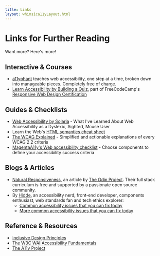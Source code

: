 ```yaml
---
title: Links
layout: whimsica11yLayout.html
---
```


# Links for Further Reading

Want more? Here's more!

## Interactive & Courses
- [a11yphant](https://a11yphant.com/) teaches web accessibility, one step at a time, broken down into manageable pieces. Completely free of charge.
- [Learn Accessibility by Building a Quiz](https://www.freecodecamp.org/learn/2022/responsive-web-design/learn-accessibility-by-building-a-quiz/step-1), part of FreeCodeCamp's [Responsive Web Design Certification](https://www.freecodecamp.org/learn/2022/responsive-web-design/)

## Guides & Checklists
- [Web Accessibility by Solaria](https://solaria.neocities.org/accessibility) - What I've Learned About Web Accessibility as a Dyslexic, Sighted, Mouse User
- Learn the Web's [HTML semantics cheat sheet](https://learntheweb.courses/topics/html-semantics-cheat-sheet/)
- [The WCAG Explained](https://www.getstark.co/wcag-explained/) - Simplified and actionable explanations of every WCAG 2.2 criteria
- [MagentaA11y's Web accessibility checklist](https://www.magentaa11y.com/web/) - Choose components to define your accessibility success criteria

## Blogs & Articles
- [Natural Responsiveness](https://www.theodinproject.com/lessons/node-path-advanced-html-and-css-natural-responsiveness), an article by [The Odin Project](https://www.theodinproject.com/). Their full stack curriculum is free and supported by a passionate open source community.
- By [Hidde](https://hidde.blog/), an accessibility nerd, front-end developer, components enthusiast, web standards fan and tech ethics explorer:
  - [Common accessibility issues that you can fix today](https://hidde.blog/common-a11y-issues/)
  - [More common accessibility issues that you can fix today](https://hidde.blog/more-common-a11y-issues/)

## Reference & Resources
- [Inclusive Design Principles](https://inclusivedesignprinciples.info/)
- [The W3C WAI Accessibility Fundamentals](https://www.w3.org/WAI/fundamentals/)
- [The A11y Project](https://www.a11yproject.com/)